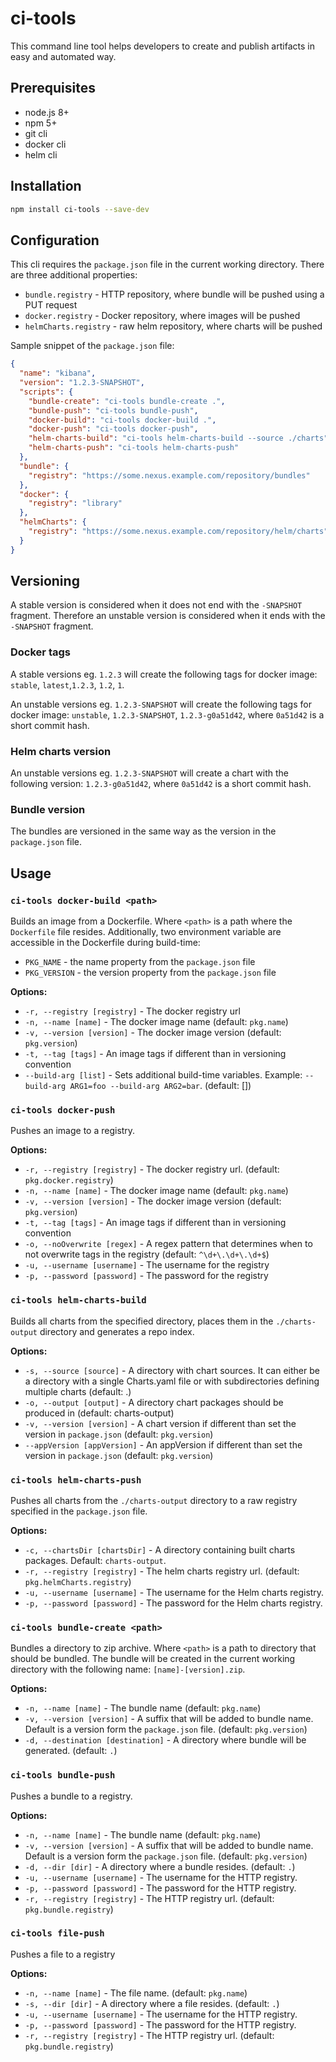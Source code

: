 # ci-tools

This command line tool helps developers to create and publish artifacts in easy and automated way. 

## Prerequisites

* node.js 8+
* npm 5+
* git cli
* docker cli
* helm cli

## Installation

```bash
npm install ci-tools --save-dev
```

## Configuration

This cli requires the `package.json` file in the current working directory. There are three additional properties:

* `bundle.registry` - HTTP repository, where bundle will be pushed using a PUT request
* `docker.registry` - Docker repository, where images will be pushed
* `helmCharts.registry` - raw helm repository, where charts will be pushed

Sample snippet of the `package.json` file:
```json
{
  "name": "kibana",
  "version": "1.2.3-SNAPSHOT",
  "scripts": {
    "bundle-create": "ci-tools bundle-create .",
    "bundle-push": "ci-tools bundle-push",
    "docker-build": "ci-tools docker-build .",
    "docker-push": "ci-tools docker-push",
    "helm-charts-build": "ci-tools helm-charts-build --source ./charts",
    "helm-charts-push": "ci-tools helm-charts-push"
  },
  "bundle": {
    "registry": "https://some.nexus.example.com/repository/bundles"
  },
  "docker": {
    "registry": "library"
  },
  "helmCharts": {
    "registry": "https://some.nexus.example.com/repository/helm/charts"
  }
}
```

## Versioning

A stable version is considered when it does not end with the `-SNAPSHOT` fragment. 
Therefore an unstable version is considered when it ends with the `-SNAPSHOT` fragment.

### Docker tags

A stable versions eg. `1.2.3` will create the following tags for docker image: `stable`, `latest`,`1.2.3`, `1.2`, `1`.

An unstable versions eg. `1.2.3-SNAPSHOT` will create the following tags for docker image: `unstable`, `1.2.3-SNAPSHOT`, `1.2.3-g0a51d42`, where `0a51d42` is a short commit hash.

### Helm charts version

An unstable versions eg. `1.2.3-SNAPSHOT` will create a chart with the following version: `1.2.3-g0a51d42`, where `0a51d42` is a short commit hash.

### Bundle version

The bundles are versioned in the same way as the version in the `package.json` file.

## Usage

### `ci-tools docker-build <path>`

Builds an image from a Dockerfile. Where `<path>` is a path where the `Dockerfile` file resides.
Additionally, two environment variable are accessible in the Dockerfile during build-time:

* `PKG_NAME` - the name property from the `package.json` file
* `PKG_VERSION` - the version property from the `package.json` file

**Options:**

* `-r, --registry [registry]` - The docker registry url
* `-n, --name [name]` - The docker image name (default: `pkg.name`)
* `-v, --version [version]` - The docker image version (default: `pkg.version`)
* `-t, --tag [tags]` - An image tags if different than in versioning convention
* `--build-arg [list]` - Sets additional build-time variables. Example: `--build-arg ARG1=foo --build-arg ARG2=bar`. (default: [])

### `ci-tools docker-push`

Pushes an image to a registry.

**Options:**

* `-r, --registry [registry]` - The docker registry url. (default: `pkg.docker.registry`)
* `-n, --name [name]` - The docker image name (default: `pkg.name`)
* `-v, --version [version]` - The docker image version (default: `pkg.version`)
* `-t, --tag [tags]` - An image tags if different than in versioning convention
* `-o, --noOverwrite [regex]` - A regex pattern that determines when to not overwrite tags in the registry (default: `^\d+\.\d+\.\d+$`)
* `-u, --username [username]` - The username for the registry
* `-p, --password [password]` - The password for the registry

### `ci-tools helm-charts-build`

Builds all charts from the specified directory, places them in the `./charts-output` directory and generates a repo index.

**Options:**

* `-s, --source [source]` - A directory with chart sources. It can either be a directory with a single Charts.yaml file or with subdirectories defining multiple charts (default: .)
* `-o, --output [output]` - A directory chart packages should be produced in (default: charts-output)
* `-v, --version [version]` - A chart version if different than set the version in `package.json` (default: `pkg.version`)
* `--appVersion [appVersion]` - An appVersion if different than set the version in `package.json` (default: `pkg.version`)


### `ci-tools helm-charts-push`

Pushes all charts from the `./charts-output` directory to a raw registry specified in the `package.json` file.

**Options:**

* `-c, --chartsDir [chartsDir]` - A directory containing built charts packages. Default: `charts-output`.
* `-r, --registry [registry]` - The helm charts registry url. (default: `pkg.helmCharts.registry`)
* `-u, --username [username]` - The username for the Helm charts registry.
* `-p, --password [password]` - The password for the Helm charts registry.

### `ci-tools bundle-create <path>`

Bundles a directory to zip archive. Where `<path>` is a path to directory that should be bundled. 
The bundle will be created in the current working directory with the following name: `[name]-[version].zip`.

**Options:**

* `-n, --name [name]` - The bundle name (default: `pkg.name`)
* `-v, --version [version]` - A suffix that will be added to bundle name. Default is a version form the `package.json` file. (default: `pkg.version`)
* `-d, --destination [destination]` -  A directory where bundle will be generated. (default: `.`)

### `ci-tools bundle-push`

Pushes a bundle to a registry.

**Options:**

* `-n, --name [name]` - The bundle name (default: `pkg.name`)
* `-v, --version [version]` - A suffix that will be added to bundle name. Default is a version form the `package.json` file. (default: `pkg.version`)
* `-d, --dir [dir]` - A directory where a bundle resides. (default: `.`)
* `-u, --username [username]` - The username for the HTTP registry.
* `-p, --password [password]` - The password for the HTTP registry.
* `-r, --registry [registry]` - The HTTP registry url. (default: `pkg.bundle.registry`)

### `ci-tools file-push`

Pushes a file to a registry

**Options:**

* `-n, --name [name]` - The file name. (default: `pkg.name`)
* `-s, --dir [dir]` - A directory where a file resides. (default: `.`)
* `-u, --username [username]` - The username for the HTTP registry.
* `-p, --password [password]` - The password for the HTTP registry.
* `-r, --registry [registry]` - The HTTP registry url. (default: `pkg.bundle.registry`)
